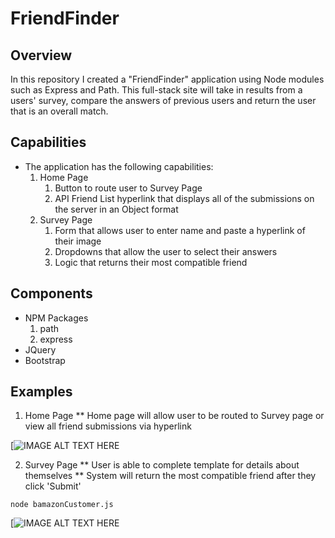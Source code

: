 
# FriendFinder

## Overview
In this repository I created a "FriendFinder" application using Node modules such as Express and Path. This full-stack site will take in results from a users' survey, compare the answers of previous users and return the user that is an overall match.

## Capabilities
* The application has the following capabilities:
    1. Home Page
        1. Button to route user to Survey Page
        2. API Friend List hyperlink that displays all of the submissions on the server in an Object format
    2. Survey Page
        1. Form that allows user to enter name and paste a hyperlink of their image
        2. Dropdowns that allow the user to select their answers
        3. Logic that returns their most compatible friend


## Components
* NPM Packages
  1. path
  2. express
* JQuery
* Bootstrap

## Examples

1. Home Page
  ** Home page will allow user to be routed to Survey page or view all friend submissions via hyperlink

[![IMAGE ALT TEXT HERE](https://user-images.githubusercontent.com/41662459/49562826-fa89fa80-f8d1-11e8-80d1-d0dec4f02769.png)


2. Survey Page
  ** User is able to complete template for details about themselves
  **  System will return the most compatible friend after they click 'Submit'


```
node bamazonCustomer.js
```


[![IMAGE ALT TEXT HERE](https://user-images.githubusercontent.com/41662459/49562827-fa89fa80-f8d1-11e8-876a-a7dbff8858e6.png)
